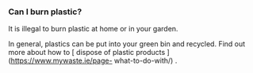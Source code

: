 ###  **Can I burn plastic?**

It is illegal to burn plastic at home or in your garden.

In general, plastics can be put into your green bin and recycled. Find out
more about how to [ dispose of plastic products ](https://www.mywaste.ie/page-
what-to-do-with/) .
